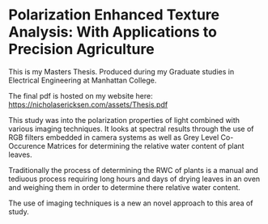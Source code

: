 # Polarization Enhanced Texture Analysis: With Applications to Precision Agriculture

This is my Masters Thesis. Produced during my Graduate studies in Electrical Engineering
at Manhattan College.

The final pdf is hosted on my website here: https://nicholasericksen.com/assets/Thesis.pdf

This study was into the polarization properties of light combined with various imaging techniques.
It looks at spectral results through the use of RGB filters embedded in camera systems as 
well as Grey Level Co-Occurence Matrices for determining the relative water content of plant leaves.

Traditionally the process of determining the RWC of plants is a manual and tediuous process requiring 
long hours and days of drying leaves in an oven and weighing them in order to determine there relative water content.

The use of imaging techniques is a new an novel approach to this area of study.

